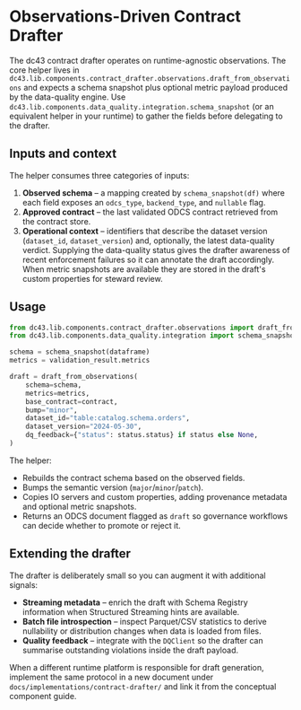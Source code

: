 # Observations-Driven Contract Drafter

The dc43 contract drafter operates on runtime-agnostic observations. The
core helper lives in
`dc43.lib.components.contract_drafter.observations.draft_from_observations`
and expects a schema snapshot plus optional metric payload produced by
the data-quality engine. Use
`dc43.lib.components.data_quality.integration.schema_snapshot` (or an
equivalent helper in your runtime) to gather the fields before delegating
to the drafter.

## Inputs and context

The helper consumes three categories of inputs:

1. **Observed schema** – a mapping created by `schema_snapshot(df)` where each
   field exposes an `odcs_type`, `backend_type`, and `nullable` flag.
2. **Approved contract** – the last validated ODCS contract retrieved from the
   contract store.
3. **Operational context** – identifiers that describe the dataset version
   (`dataset_id`, `dataset_version`) and, optionally, the latest data-quality
   verdict.  Supplying the data-quality status gives the drafter awareness of
   recent enforcement failures so it can annotate the draft accordingly.  When
   metric snapshots are available they are stored in the draft's custom
   properties for steward review.

## Usage

```python
from dc43.lib.components.contract_drafter.observations import draft_from_observations
from dc43.lib.components.data_quality.integration import schema_snapshot

schema = schema_snapshot(dataframe)
metrics = validation_result.metrics

draft = draft_from_observations(
    schema=schema,
    metrics=metrics,
    base_contract=contract,
    bump="minor",
    dataset_id="table:catalog.schema.orders",
    dataset_version="2024-05-30",
    dq_feedback={"status": status.status} if status else None,
)
```

The helper:

* Rebuilds the contract schema based on the observed fields.
* Bumps the semantic version (`major`/`minor`/`patch`).
* Copies IO servers and custom properties, adding provenance metadata and
  optional metric snapshots.
* Returns an ODCS document flagged as `draft` so governance workflows can decide
  whether to promote or reject it.

## Extending the drafter

The drafter is deliberately small so you can augment it with additional signals:

* **Streaming metadata** – enrich the draft with Schema Registry information when
  Structured Streaming hints are available.
* **Batch file introspection** – inspect Parquet/CSV statistics to derive
  nullability or distribution changes when data is loaded from files.
* **Quality feedback** – integrate with the `DQClient` so the drafter can
  summarise outstanding violations inside the draft payload.

When a different runtime platform is responsible for draft generation, implement
the same protocol in a new document under
`docs/implementations/contract-drafter/` and link it from the conceptual
component guide.
